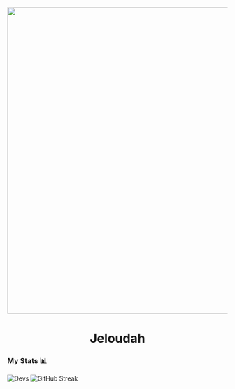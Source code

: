 <div id="header" align="center">
    <img src="https://media.giphy.com/media/xTiIzJSKB4l7xTouE8/giphy.gif" width="700" />
    <h1 align="center">Jeloudah</h1>
</div>


### My Stats 📊
![Devs](https://github-readme-stats.vercel.app/api?username=ezixd23&show_icons=true&theme=vision-friendly-dark&hide_border=true&border_radius=5.5&locale=es)
![GitHub Streak](https://github-readme-streak-stats.herokuapp.com?user=ezixd23&theme=java-dark&hide_border=true&border_radius=5.5&locale=es)
